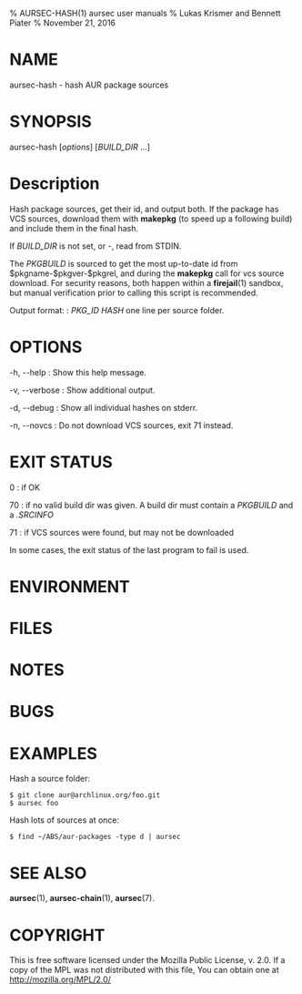 % AURSEC-HASH(1) aursec user manuals
% Lukas Krismer and Bennett Piater
% November 21, 2016

# NAME
aursec-hash - hash AUR package sources

# SYNOPSIS
aursec-hash [*options*] [*BUILD_DIR* ...]

# Description
Hash package sources, get their id, and output both. If the package has VCS sources, download them with **makepkg** (to speed up a following build) and include them in the final hash. 

If *BUILD_DIR* is not set, or -, read from STDIN.

The *PKGBUILD* is sourced to get the most up-to-date id from \$pkgname-\$pkgver-\$pkgrel, and during the **makepkg** call for vcs source download. For security reasons, both happen within a **firejail**(1) sandbox, but manual verification prior to calling this script is recommended.

Output format:
: *PKG_ID* *HASH* one line per source folder.

# OPTIONS
-h, \--help
: Show this help message.

-v, \--verbose
: Show additional output.

-d, \--debug
: Show all individual hashes on stderr.

-n, \--novcs
: Do not download VCS sources, exit 71 instead.

# EXIT STATUS
0
: if OK

70
: if no valid build dir was given. A build dir must contain a *PKGBUILD* and a *.SRCINFO*

71
: if VCS sources were found, but may not be downloaded

In some cases, the exit status of the last program to fail is used.

# ENVIRONMENT

# FILES

# NOTES

# BUGS

# EXAMPLES
Hash a source folder:

    $ git clone aur@archlinux.org/foo.git
    $ aursec foo

Hash lots of sources at once:

    $ find ~/ABS/aur-packages -type d | aursec

# SEE ALSO
**aursec**(1), **aursec-chain**(1), **aursec**(7).

# COPYRIGHT
This is free software licensed under the Mozilla Public License, v. 2.0.
If a copy of the MPL was not distributed with this file,
You can obtain one at http://mozilla.org/MPL/2.0/

